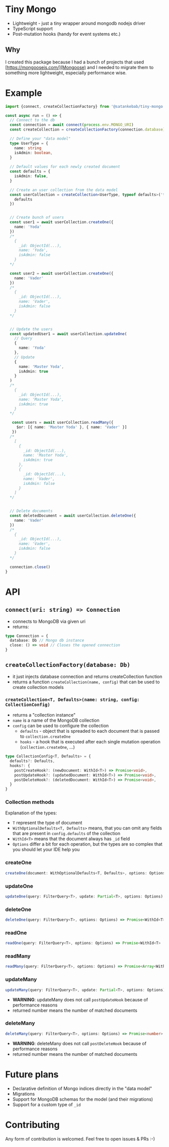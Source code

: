 # Tiny Mongo

- Lightweight - just a tiny wrapper around mongodb nodejs driver
- TypeScript support
- Post-mutation hooks (handy for event systems etc.)

## Why
I created this package because I had a bunch of projects that used [https://mongoosejs.com/](Mongoose) and I needed to migrate them to something more lightweight, especially performance wise.


# Example
```typescript
import {connect, createCollectionFactory} from '@satankebab/tiny-mongo'

const async run = () => {
  // Connect to the db
  const connection = await connect(process.env.MONGO_URI)
  const createCollection = createCollectionFactory(connection.database)

  // Define your "data model"
  type UserType = {
    name: string
    isAdmin: boolean,
  }
  
  // Default values for each newly created document
  const defaults = {
    isAdmin: false,
  }

  // Create an user collection from the data model
  const userCollection = createCollection<UserType, typeof defaults>('test-users', {
    defaults
  })


  // Create bunch of users
  const user1 = await userCollection.createOne({
    name: 'Yoda'
  })
  /*
    {
      _id: ObjectId(...),
      name: 'Yoda',
      isAdmin: false
    }
  */

  const user2 = await userCollection.createOne({
    name: 'Vader'
  })
  /*
    {
      _id: ObjectId(...),
      name: 'Vader',
      isAdmin: false
    }
  */


  // Update the users
  const updatedUser1 = await userCollection.updateOne(
    // Query
    {
      name: 'Yoda'
    },
    // Update
    {
      name: 'Master Yoda',
      isAdmin: true
    }
  )
  /*
    {
      _id: ObjectId(...),
      name: 'Master Yoda',
      isAdmin: true
    }
  */

   const users = await userCollection.readMany({
     $or: [{ name: 'Master Yoda' }, { name: 'Vader' }]
   })
  /*
    [
      {
        _id: ObjectId(...),
        name: 'Master Yoda',
        isAdmin: true
      },
      {
        _id: ObjectId(...),
        name: 'Vader',
        isAdmin: false
      }
    ]
  */


  // Delete documents
  const deletedDocument = await userCollection.deleteOne({
    name: 'Vader'
  })
  /*
    {
      _id: ObjectId(...),
      name: 'Vader',
      isAdmin: false
    }
  */

  connection.close()
}
```

# API


## `connect(uri: string) => Connection`
- connects to MongoDB via given uri
- returns:
```ts
type Connection = {
  database: Db // Mongo db instance
  close: () => void // Closes the opened connection
}
```

## `createCollectionFactory(database: Db)`
- it just injects database connection and returns createCollection function
- returns a function `createCollection(name, config)` that can be used to create collection models

### `createCollection<T, Defaults>(name: string, config: CollectionConfig)`
- returns a "collection instance"
- `name` is a name of the MongoDB collection
- `config` can be used to configure the collection
  - `defaults` - object that is spreaded to each document that is passed to `collection.createOne`
  - `hooks` - a hook that is executed after each single mutation operation (`collection.createOne`, ...)
```typescript
type CollectionConfig<T, Defaults> = {
  defaults?: Defaults,
  hooks?: {
    postCreateHook?: (newDocument: WithId<T>) => Promise<void>,
    postUpdateHook?: (updatedDocument: WithId<T>) => Promise<void>,
    postDeleteHook?: (deletedDocument: WithId<T>) => Promise<void>,
  }
}
```

### Collection methods

Explanation of the types:
- `T` represent the type of document
- `WithOptionalDefaults<T, Defaults>` means, that you can omit any fields that are present in `config.defaults` of the collection
- `WithId<T>` means that the document always has `_id` field
- `Options` differ a bit for each operation, but the types are so complex that you should let your IDE help you

### createOne
```ts
createOne(document: WithOptionalDefaults<T, Defaults>, options: Options) => Promise<WithId<T> | null>
```

### updateOne
```ts
updateOne(query: FilterQuery<T>, update: Partial<T>, options: Options) => Promise<WithId<T> | null>
```

### deleteOne
```ts
deleteOne(query: FilterQuery<T>, options: Options) => Promise<WithId<T> | null>
```

### readOne
```ts
readOne(query: FilterQuery<T>, options: Options) => Promise<WithId<T> | null>
```

### readMany
```ts
readMany(query: FilterQuery<T>, options: Options) => Promise<Array<WithId<T>>>
```

### updateMany
```ts
updateMany(query: FilterQuery<T>, update: Partial<T>, options: Options) => Promise<number>
```
- **WARNING**: updateMany does not call `postUpdateHook` because of performance reasons
- returned number means the number of matched documents

### deleteMany
```ts
deleteMany(query: FilterQuery<T>, options: Options) => Promise<number>
```
- **WARNING**: deleteMany does not call `postDeleteHook` because of performance reasons
- returned number means the number of matched documents




# Future plans
- Declarative definition of Mongo indices directly in the "data model"
- Migrations
- Support for MongoDB schemas for the model (and their migrations)
- Support for a custom type of `_id`

# Contributing
Any form of contribution is welcomed. Feel free to open issues & PRs :-)
